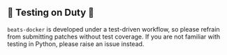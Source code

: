 ## :triangular_flag_on_post: Testing on Duty :triangular_flag_on_post:

`beats-docker` is developed under a test-driven
workflow, so please refrain from submitting patches without test
coverage. If you are not familiar with testing in Python, please
raise an issue instead.
